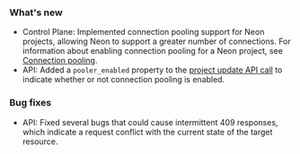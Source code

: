 ### What's new

- Control Plane: Implemented connection pooling support for Neon projects, allowing Neon to support a greater number of connections. For information about enabling connection pooling for a Neon project, see [Connection pooling](/docs/connect/connection-pooling/).
- API: Added a `pooler_enabled` property to the [project update API call](https://api-docs.neon.tech/reference/updateproject) to indicate whether or not connection pooling is enabled.

### Bug fixes

- API: Fixed several bugs that could cause intermittent 409 responses, which indicate a request conflict with the current state of the target resource.
